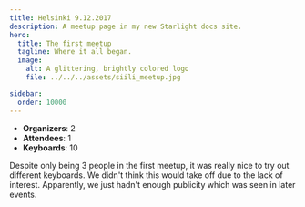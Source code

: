 ```yaml
---
title: Helsinki 9.12.2017
description: A meetup page in my new Starlight docs site.
hero:
  title: The first meetup
  tagline: Where it all began.
  image:
    alt: A glittering, brightly colored logo
    file: ../../../assets/siili_meetup.jpg

sidebar:
  order: 10000
---
```


- **Organizers**: 2  
- **Attendees**: 1  
- **Keyboards**: 10  

Despite only being 3 people in the first meetup, it was really nice to try out different keyboards. We didn't think this would take off due to the lack of interest. Apparently, we just hadn't enough publicity which was seen in later events. 